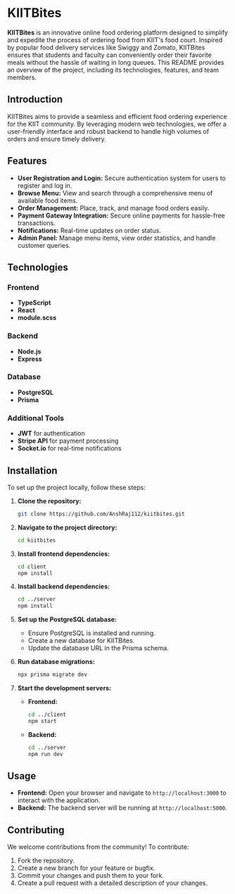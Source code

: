 # KIITBites

**KIITBites** is an innovative online food ordering platform designed to simplify and expedite the process of ordering food from KIIT's food court. Inspired by popular food delivery services like Swiggy and Zomato, KIITBites ensures that students and faculty can conveniently order their favorite meals without the hassle of waiting in long queues. This README provides an overview of the project, including its technologies, features, and team members.

## Introduction

KIITBites aims to provide a seamless and efficient food ordering experience for the KIIT community. By leveraging modern web technologies, we offer a user-friendly interface and robust backend to handle high volumes of orders and ensure timely delivery.

## Features

- **User Registration and Login:** Secure authentication system for users to register and log in.
- **Browse Menu:** View and search through a comprehensive menu of available food items.
- **Order Management:** Place, track, and manage food orders easily.
- **Payment Gateway Integration:** Secure online payments for hassle-free transactions.
- **Notifications:** Real-time updates on order status.
- **Admin Panel:** Manage menu items, view order statistics, and handle customer queries.

## Technologies

### Frontend
- **TypeScript**
- **React**
- **module.scss**

### Backend
- **Node.js**
- **Express**

### Database
- **PostgreSQL**
- **Prisma**

### Additional Tools
- **JWT** for authentication
- **Stripe API** for payment processing
- **Socket.io** for real-time notifications

## Installation

To set up the project locally, follow these steps:

1. **Clone the repository:**
    ```sh
    git clone https://github.com/AnshRaj112/kiitbites.git
    ```

2. **Navigate to the project directory:**
    ```sh
    cd kiitbites
    ```

3. **Install frontend dependencies:**
    ```sh
    cd client
    npm install
    ```

4. **Install backend dependencies:**
    ```sh
    cd ../server
    npm install
    ```

5. **Set up the PostgreSQL database:**
    - Ensure PostgreSQL is installed and running.
    - Create a new database for KIITBites.
    - Update the database URL in the Prisma schema.

6. **Run database migrations:**
    ```sh
    npx prisma migrate dev
    ```

7. **Start the development servers:**
    - **Frontend:**
        ```sh
        cd ../client
        npm start
        ```
    - **Backend:**
        ```sh
        cd ../server
        npm run dev
        ```

## Usage

- **Frontend:** Open your browser and navigate to `http://localhost:3000` to interact with the application.
- **Backend:** The backend server will be running at `http://localhost:5000`.

<!-- ## Screenshots

![Homepage](./screenshots/homepage.png)
*Homepage: Browse and select your favorite dishes.*

![Order Page](./screenshots/order-page.png)
*Order Page: Manage your orders easily.*

![Admin Panel](./screenshots/admin-panel.png)
*Admin Panel: Administrative functionalities to manage the system.* -->

## Contributing

We welcome contributions from the community! To contribute:

1. Fork the repository.
2. Create a new branch for your feature or bugfix.
3. Commit your changes and push them to your fork.
4. Create a pull request with a detailed description of your changes.

<!-- ## Contributors

- **Alice Johnson** - Project Lead
- **Bob Smith** - Frontend Developer
- **Carol Williams** - Backend Developer
- **Dave Brown** - Database Administrator
- **Eve Davis** - UX/UI Designer

## License

This project is licensed under the MIT License. See the [LICENSE](LICENSE) file for details. -->
